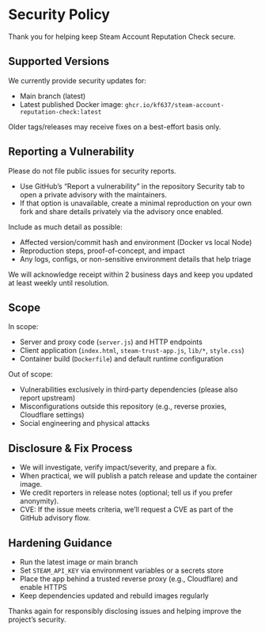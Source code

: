 # Security Policy

Thank you for helping keep Steam Account Reputation Check secure.

## Supported Versions

We currently provide security updates for:
- Main branch (latest)
- Latest published Docker image: `ghcr.io/kf637/steam-account-reputation-check:latest`

Older tags/releases may receive fixes on a best-effort basis only.

## Reporting a Vulnerability

Please do not file public issues for security reports.

- Use GitHub’s “Report a vulnerability” in the repository Security tab to open a private advisory with the maintainers.
- If that option is unavailable, create a minimal reproduction on your own fork and share details privately via the advisory once enabled.

Include as much detail as possible:
- Affected version/commit hash and environment (Docker vs local Node)
- Reproduction steps, proof-of-concept, and impact
- Any logs, configs, or non-sensitive environment details that help triage

We will acknowledge receipt within 2 business days and keep you updated at least weekly until resolution.

## Scope

In scope:
- Server and proxy code (`server.js`) and HTTP endpoints
- Client application (`index.html`, `steam-trust-app.js`, `lib/*`, `style.css`)
- Container build (`Dockerfile`) and default runtime configuration

Out of scope:
- Vulnerabilities exclusively in third‑party dependencies (please also report upstream)
- Misconfigurations outside this repository (e.g., reverse proxies, Cloudflare settings)
- Social engineering and physical attacks

## Disclosure & Fix Process

- We will investigate, verify impact/severity, and prepare a fix.
- When practical, we will publish a patch release and update the container image.
- We credit reporters in release notes (optional; tell us if you prefer anonymity).
- CVE: If the issue meets criteria, we’ll request a CVE as part of the GitHub advisory flow.

## Hardening Guidance

- Run the latest image or main branch
- Set `STEAM_API_KEY` via environment variables or a secrets store
- Place the app behind a trusted reverse proxy (e.g., Cloudflare) and enable HTTPS
- Keep dependencies updated and rebuild images regularly

Thanks again for responsibly disclosing issues and helping improve the project’s security.
